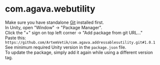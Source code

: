 # com.agava.webutility  
  
Make sure you have standalone [Git](https://git-scm.com/downloads) installed first.  
In Unity, open "Window" -> "Package Manager".  
Click the "+" sign on top left corner -> "Add package from git URL..."  
Paste this: `https://github.com/ArtemVetik/com.agava.addressablesutility.git#1.0.1`  
See minimum required Unity version in the `package.json` file.  
To update the package, simply add it again while using a different version tag.  
  